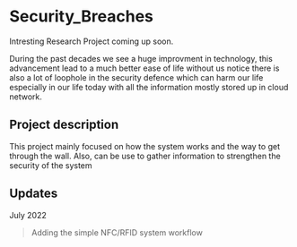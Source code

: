 # Security_Breaches
Intresting Research Project coming up soon.

During the past decades we see a huge improvment in technology, this advancement lead to a much better ease of life without us notice there is also a lot of loophole in the security defence which can harm our life especially in our life today with all the information mostly stored up in cloud network.

## Project description
This project mainly focused on how the system works and the way to get through the wall. Also, can be use to gather information to strengthen the security of the system

## Updates
July 2022
>Adding the simple NFC/RFID system workflow 
